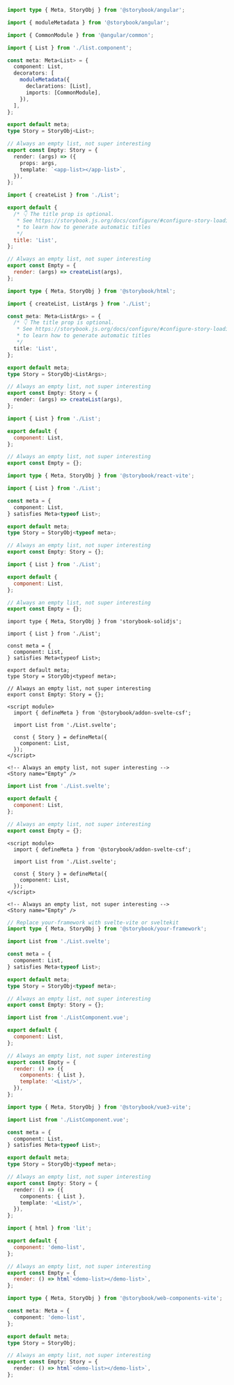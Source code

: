 ```ts filename="List.stories.ts" renderer="angular" language="ts"
import type { Meta, StoryObj } from '@storybook/angular';

import { moduleMetadata } from '@storybook/angular';

import { CommonModule } from '@angular/common';

import { List } from './list.component';

const meta: Meta<List> = {
  component: List,
  decorators: [
    moduleMetadata({
      declarations: [List],
      imports: [CommonModule],
    }),
  ],
};

export default meta;
type Story = StoryObj<List>;

// Always an empty list, not super interesting
export const Empty: Story = {
  render: (args) => ({
    props: args,
    template: `<app-list></app-list>`,
  }),
};
```

```js filename="List.stories.js" renderer="html" language="js"
import { createList } from './List';

export default {
  /* 👇 The title prop is optional.
   * See https://storybook.js.org/docs/configure/#configure-story-loading
   * to learn how to generate automatic titles
   */
  title: 'List',
};

// Always an empty list, not super interesting
export const Empty = {
  render: (args) => createList(args),
};
```

```ts filename="List.stories.ts" renderer="html" language="ts"
import type { Meta, StoryObj } from '@storybook/html';

import { createList, ListArgs } from './List';

const meta: Meta<ListArgs> = {
  /* 👇 The title prop is optional.
   * See https://storybook.js.org/docs/configure/#configure-story-loading
   * to learn how to generate automatic titles
   */
  title: 'List',
};

export default meta;
type Story = StoryObj<ListArgs>;

// Always an empty list, not super interesting
export const Empty: Story = {
  render: (args) => createList(args),
};
```

```js filename="List.stories.js|jsx" renderer="react" language="js"
import { List } from './List';

export default {
  component: List,
};

// Always an empty list, not super interesting
export const Empty = {};
```

```ts filename="List.stories.ts|tsx" renderer="react" language="ts"
import type { Meta, StoryObj } from '@storybook/react-vite';

import { List } from './List';

const meta = {
  component: List,
} satisfies Meta<typeof List>;

export default meta;
type Story = StoryObj<typeof meta>;

// Always an empty list, not super interesting
export const Empty: Story = {};
```

```js filename="List.stories.js|jsx" renderer="solid" language="js"
import { List } from './List';

export default {
  component: List,
};

// Always an empty list, not super interesting
export const Empty = {};
```

```tsx filename="List.stories.ts|tsx" renderer="solid" language="ts"
import type { Meta, StoryObj } from 'storybook-solidjs';

import { List } from './List';

const meta = {
  component: List,
} satisfies Meta<typeof List>;

export default meta;
type Story = StoryObj<typeof meta>;

// Always an empty list, not super interesting
export const Empty: Story = {};
```

```svelte filename="List.stories.svelte" renderer="svelte" language="js" tabTitle="Svelte CSF"
<script module>
  import { defineMeta } from '@storybook/addon-svelte-csf';

  import List from './List.svelte';

  const { Story } = defineMeta({
    component: List,
  });
</script>

<!-- Always an empty list, not super interesting -->
<Story name="Empty" />
```

```js filename="List.stories.js" renderer="svelte" language="js" tabTitle="CSF"
import List from './List.svelte';

export default {
  component: List,
};

// Always an empty list, not super interesting
export const Empty = {};
```

```svelte filename="List.stories.svelte" renderer="svelte" language="ts" tabTitle="Svelte CSF"
<script module>
  import { defineMeta } from '@storybook/addon-svelte-csf';

  import List from './List.svelte';

  const { Story } = defineMeta({
    component: List,
  });
</script>

<!-- Always an empty list, not super interesting -->
<Story name="Empty" />
```

```ts filename="List.stories.ts" renderer="svelte" language="ts" tabTitle="CSF"
// Replace your-framework with svelte-vite or sveltekit
import type { Meta, StoryObj } from '@storybook/your-framework';

import List from './List.svelte';

const meta = {
  component: List,
} satisfies Meta<typeof List>;

export default meta;
type Story = StoryObj<typeof meta>;

// Always an empty list, not super interesting
export const Empty: Story = {};
```

```js filename="List.stories.js" renderer="vue" language="js"
import List from './ListComponent.vue';

export default {
  component: List,
};

// Always an empty list, not super interesting
export const Empty = {
  render: () => ({
    components: { List },
    template: '<List/>',
  }),
};
```

```ts filename="List.stories.ts" renderer="vue" language="ts"
import type { Meta, StoryObj } from '@storybook/vue3-vite';

import List from './ListComponent.vue';

const meta = {
  component: List,
} satisfies Meta<typeof List>;

export default meta;
type Story = StoryObj<typeof meta>;

// Always an empty list, not super interesting
export const Empty: Story = {
  render: () => ({
    components: { List },
    template: '<List/>',
  }),
};
```

```js filename="List.stories.js" renderer="web-components" language="js"
import { html } from 'lit';

export default {
  component: 'demo-list',
};

// Always an empty list, not super interesting
export const Empty = {
  render: () => html`<demo-list></demo-list>`,
};
```

```ts filename="List.stories.ts" renderer="web-components" language="ts"
import type { Meta, StoryObj } from '@storybook/web-components-vite';

const meta: Meta = {
  component: 'demo-list',
};

export default meta;
type Story = StoryObj;

// Always an empty list, not super interesting
export const Empty: Story = {
  render: () => html`<demo-list></demo-list>`,
};
```
